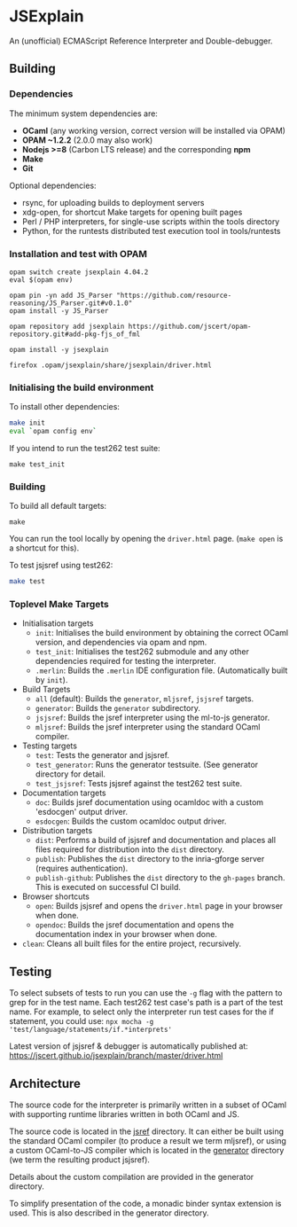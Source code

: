 # JSExplain

An (unofficial) ECMAScript Reference Interpreter and Double-debugger.

## Building
### Dependencies
The minimum system dependencies are:
* **OCaml** (any working version, correct version will be installed via OPAM)
* **OPAM ~1.2.2** (2.0.0 may also work)
* **Nodejs >=8** (Carbon LTS release) and the corresponding **npm**
* **Make**
* **Git**

Optional dependencies:
* rsync, for uploading builds to deployment servers
* xdg-open, for shortcut Make targets for opening built pages
* Perl / PHP interpreters, for single-use scripts within the tools directory
* Python, for the runtests distributed test execution tool in tools/runtests

### Installation and test with OPAM
```
opam switch create jsexplain 4.04.2
eval $(opam env)

opam pin -yn add JS_Parser "https://github.com/resource-reasoning/JS_Parser.git#v0.1.0"
opam install -y JS_Parser

opam repository add jsexplain https://github.com/jscert/opam-repository.git#add-pkg-fjs_of_fml

opam install -y jsexplain

firefox .opam/jsexplain/share/jsexplain/driver.html 
```

### Initialising the build environment
To install other dependencies:
```sh
make init
eval `opam config env`
```

If you intend to run the test262 test suite:
```
make test_init
```

### Building
To build all default targets:
```
make
```

You can run the tool locally by opening the `driver.html` page. (`make open` is
a shortcut for this).

To test jsjsref using test262:
```sh
make test
```
### Toplevel Make Targets
* Initialisation targets
  * `init`: Initialises the build environment by obtaining the correct OCaml
    version, and dependencies via opam and npm.
  * `test_init`: Initialises the test262 submodule and any other dependencies
    required for testing the interpreter.
  * `.merlin`: Builds the `.merlin` IDE configuration file. (Automatically built
    by `init`).
* Build Targets
  * `all` (default): Builds the `generator`, `mljsref`, `jsjsref` targets.
  * `generator`: Builds the `generator` subdirectory.
  * `jsjsref`: Builds the jsref interpreter using the ml-to-js generator.
  * `mljsref`: Builds the jsref interpreter using the standard OCaml compiler.
* Testing targets
  * `test`: Tests the generator and jsjsref.
  * `test_generator`: Runs the generator testsuite. (See generator directory for
  detail.
  * `test_jsjsref`: Tests jsjsref against the test262 test suite.
* Documentation targets
  * `doc`: Builds jsref documentation using ocamldoc with a custom 'esdocgen'
    output driver.
  * `esdocgen`: Builds the custom ocamldoc output driver.
* Distribution targets
  * `dist`: Performs a build of jsjsref and documentation and places all files
    required for distribution into the `dist` directory.
  * `publish`: Publishes the `dist` directory to the inria-gforge server (requires
    authentication).
  * `publish-github`: Publishes the `dist` directory to the `gh-pages` branch.
    This is executed on successful CI build.
* Browser shortcuts
  * `open`: Builds jsjsref and opens the `driver.html` page in your browser when
    done.
  * `opendoc`: Builds the jsref documentation and opens the documentation index in
    your browser when done.
* `clean`: Cleans all built files for the entire project, recursively.

## Testing
To select subsets of tests to run you can use the `-g` flag with the
pattern to grep for in the test name. Each test262 test case's path is
a part of the test name. For example, to select only the interpreter
run test cases for the if statement, you could use:
`npx mocha -g 'test/language/statements/if.*interprets'`

Latest version of jsjsref & debugger is automatically published at:
https://jscert.github.io/jsexplain/branch/master/driver.html

<!-- NOTE: this service is currently broken.
mljsref results are tested online and results published to:
https://psvg.doc.ic.ac.uk/ci/jscert-testing/ -->

## Architecture
The source code for the interpreter is primarily written in a subset of
OCaml with supporting runtime libraries written in both OCaml and JS.

The source code is located in the [jsref](./jsref) directory. It can either be built
using the standard OCaml compiler (to produce a result we term mljsref), or
using a custom OCaml-to-JS compiler which is located in the [generator](./generator)
directory (we term the resulting product jsjsref).

Details about the custom compilation are provided in the generator
directory.

To simplify presentation of the code, a monadic binder syntax extension is
used. This is also described in the generator directory.
